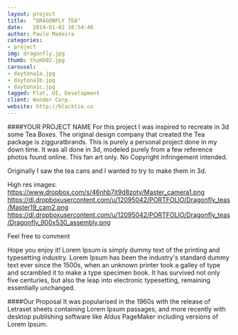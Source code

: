 ```yaml
---
layout: project
title:  “DRAGONFLY TEA"
date:   2014-01-02 16:54:46
author: Paulo Madeira
categories:
- project
img: dragonfly.jpg
thumb: thumb02.jpg
carousel:
- daytona1a.jpg
- daytona1b.jpg
- daytona1c.jpg
tagged: Flat, UI, Development
client: Wonder Corp.
website: http://blacktie.co
---
```

####YOUR PROJECT NAME
For this project I was inspired to recreate in 3d some Tea Boxes. 
The original design company that created the Tea package is zigguratbrands. 
This is purely a personal project done in my down time. It was all done in 3d, modeled purely from a few reference photos found online.
This fan art only. No Copyright infringement intended.

Originally I saw the tea cans and I wanted to try to make them in 3d.
 
High res images:
https://www.dropbox.com/s/46nhb7it9d8zoty/Master_camera1.png
https://dl.dropboxusercontent.com/u/12095042/PORTFOLIO/Dragonfly_teas/Master19_cam2.png
https://dl.dropboxusercontent.com/u/12095042/PORTFOLIO/Dragonfly_teas/Dragonfly_900x530_assembly.png

Feel free to comment 

Hope you enjoy it!
Lorem Ipsum is simply dummy text of the printing and typesetting industry. Lorem Ipsum has been the industry's standard dummy text ever since the 1500s, when an unknown printer took a galley of type and scrambled it to make a type specimen book. It has survived not only five centuries, but also the leap into electronic typesetting, remaining essentially unchanged.

####Our Proposal
It was popularised in the 1960s with the release of Letraset sheets containing Lorem Ipsum passages, and more recently with desktop publishing software like Aldus PageMaker including versions of Lorem Ipsum.
